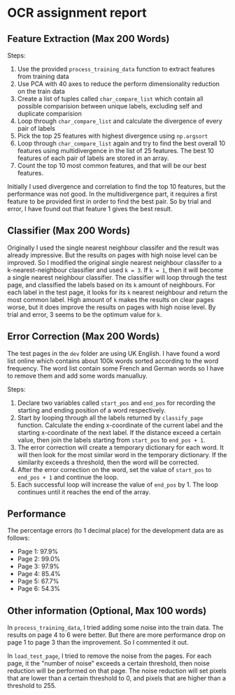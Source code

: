 # OCR assignment report


## Feature Extraction (Max 200 Words)


Steps:
1. Use the provided `process_training_data` function to extract features from training data
2. Use PCA with 40 axes to reduce the perform dimensionality reduction on the train data
3. Create a list of tuples called `char_compare_list` which contain all possible comparision
   between unique labels, excluding self and duplicate comparision
4. Loop through `char_compare_list` and calculate the divergence of every pair of labels
5. Pick the top 25 features with highest divergence using `np.argsort`
6. Loop through `char_compare_list` again and try to find the best overall 10 features using
   multidivergence in the list of 25 features. The best 10 features of each pair of labels
   are stored in an array.
7. Count the top 10 most common features, and that will be our best features.

Initially I used divergence and correlation to find the top 10 features, but the performance
was not good. In the multidivergence part, it requires a first feature to be provided first in
order to find the best pair. So by trial and error, I have found out that feature 1 gives the
best result.


## Classifier (Max 200 Words)


Originally I used the single nearest neighbour classifer and the result was already impressive.
But the results on pages with high noise level can be improved. So I modified the original
single nearest neighbour classifer to a k-nearest-neighbour classifier and used `k = 3`.
If `k = 1`, then it will become a single nearest neighbour classifier. The classifier will loop
through the test page, and classified the labels based on its `k` amount of neighbours. For each
label in the test page, it looks for its `k` nearest neighbour and return the most common label.
High amount of `k` makes the results on clear pages worse, but it does improve the results on
pages with high noise level. By trial and error, 3 seems to be the optimum value for `k`.


## Error Correction (Max 200 Words)


The test pages in the `dev` folder are using UK English. I have found a word list online which
contains about 100k words sorted according to the word frequency. The word list contain some
French and German words so I have to remove them and add some words manualluy.

Steps:
1. Declare two variables called `start_pos` and `end_pos` for recording the starting and
   ending position of a word respectively.
2. Start by looping through all the labels returned by `classify_page` function. Calculate the
   ending x-coordinate of the current label and the starting x-coordinate of the next label.
   If the distance exceed a certain value, then join the labels starting from `start_pos` to
   `end_pos + 1`.
3. The error correction will create a temporary dictionary for each word. It will then
   look for the most similar word in the temporary dictionary. If the similarity exceeds a
   threshold, then the word will be corrected.
4. After the error correction on the word, set the value of `start_pos` to `end_pos + 1` and
   continue the loop.
5. Each successful loop will increase the value of `end_pos` by 1. The loop continues until
   it reaches the end of the array.


## Performance


The percentage errors (to 1 decimal place) for the development data are as follows:
- Page 1: 97.9%
- Page 2: 99.0%
- Page 3: 97.9%
- Page 4: 85.4%
- Page 5: 67.7%
- Page 6: 54.3%


## Other information (Optional, Max 100 words)


In `process_training_data`, I tried adding some noise into the train data. The results on page 4 to 6 were better.
But there are more performance drop on page 1 to page 3 than the improvement. So I
commented it out.

In `load_test_page`, I tried to remove the noise from the pages. For each page, it the "number of noise"
exceeds a certain threshold, then noise reduction will be performed on that page. The noise reduction
will set pixels that are lower than a certain threshold to 0, and pixels that are higher than a threshold
to 255. 

